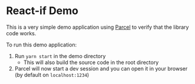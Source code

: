 # React-if Demo

This is a very simple demo application using [Parcel](https://parceljs.org/) to verify that the library code works.

To run this demo application:

1. Run `yarn start` in the demo directory
   - This will also build the source code in the root directory
2. Parcel will now start a dev session and you can open it in your browser (by default on `localhost:1234`)
